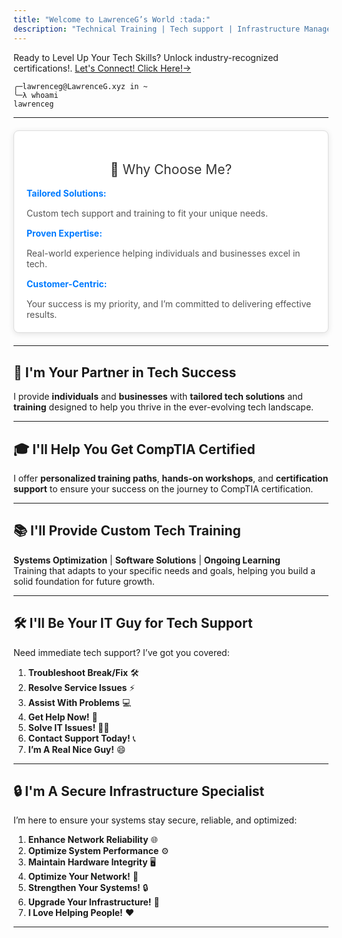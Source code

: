 ```yaml
---
title: "Welcome to LawrenceG’s World :tada:"
description: "Technical Training | Tech support | Infrastructure Management | Lenovo Reseller"
---
```


<div class="flex px-6 py-4 mb-8 text-base rounded-lg bg-gradient-to-r from-blue-500 to-purple-600 dark:from-blue-800 dark:to-purple-700 shadow-lg">
  <span class="flex items-center ltr:pr-3 rtl:pl-3 text-white">
  </span>
  <span class="flex items-center justify-between grow text-white">
    <span class="prose dark:prose-invert text-lg">Ready to Level Up Your Tech Skills? Unlock industry-recognized certifications!</strong>.</span>
    <a href="/contact-lawrenceg" id="cta-button" class="px-6 py-2 rounded-md bg-white text-blue-600 hover:bg-gray-100 dark:text-blue-500 dark:hover:bg-blue-800">
      Let's Connect! Click Here!&rarr;
    </a>
  </span>
</div>



```fish
╭─lawrenceg@LawrenceG.xyz in ~
╰─λ whoami
lawrenceg
```  
---

<div style="border: 1px solid #ddd; border-radius: 8px; padding: 20px; background-color: #fff; box-shadow: 0 2px 10px rgba(0, 0, 0, 0.1); max-width: 600px; margin: 20px auto; color: #333;">
    <h2 style="text-align: center; color: #333; font-weight: normal;">🌟 Why Choose Me?</h2>
    <ul style="list-style-type: none; padding: 0; margin: 0;">
        <li style="margin-bottom: 15px; font-weight: bold; color: #007BFF;">Tailored Solutions:</li>
        <li style="margin-bottom: 15px; color: #555;">Custom tech support and training to fit your unique needs.</li>
        <li style="margin-bottom: 15px; font-weight: bold; color: #007BFF;">Proven Expertise:</li>
        <li style="margin-bottom: 15px; color: #555;">Real-world experience helping individuals and businesses excel in tech.</li>
        <li style="margin-bottom: 15px; font-weight: bold; color: #007BFF;">Customer-Centric:</li>
        <li style="color: #555;">Your success is my priority, and I’m committed to delivering effective results.</li>
    </ul>
</div>

---

## 🚀 I'm Your Partner in Tech Success
I provide **individuals** and **businesses** with **tailored tech solutions** and **training** designed to help you thrive in the ever-evolving tech landscape.

---

## 🎓 I'll Help You Get CompTIA Certified
I offer **personalized training paths**, **hands-on workshops**, and **certification support** to ensure your success on the journey to CompTIA certification.

---

## 📚 I'll Provide Custom Tech Training
**Systems Optimization** | **Software Solutions** | **Ongoing Learning**  
Training that adapts to your specific needs and goals, helping you build a solid foundation for future growth.

---

## 🛠️ I'll Be Your IT Guy for Tech Support
Need immediate tech support? I’ve got you covered:

1. **Troubleshoot Break/Fix** 🛠️  
2. **Resolve Service Issues** ⚡  
3. **Assist With Problems** 💻  
4. **Get Help Now!** 🚨  
5. **Solve IT Issues!** 🧑‍💻  
6. **Contact Support Today!** 📞  
7. **I’m A Real Nice Guy!** 😄

---

## 🔒 I'm A Secure Infrastructure Specialist
I’m here to ensure your systems stay secure, reliable, and optimized:

1. **Enhance Network Reliability** 🌐  
2. **Optimize System Performance** ⚙️  
3. **Maintain Hardware Integrity** 🖥️  
4. **Optimize Your Network!** 🔧  
5. **Strengthen Your Systems!** 🔒  
6. **Upgrade Your Infrastructure!** 🚀  
7. **I Love Helping People!** ❤️

---


